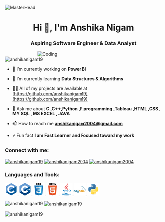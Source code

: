 ![MasterHead](https://static.wixstatic.com/media/6c3893_60b02f5779ab4a239a715f41ba6a007e~mv2_d_5000_1447_s_2.gif)
<h1 align="center">Hi 👋, I'm Anshika Nigam</h1>
<h3 align="center">Aspiring Software Engineer & Data Analyst</h3>
<img align="right" alt="Coding" width="400" src="https://tenor.com/en-GB/view/coding-girl-gif-2332171326726785246">

<p align="left"> <img src="https://komarev.com/ghpvc/?username=anshikanigam19&label=Profile%20views&color=0e75b6&style=flat" alt="anshikanigam19" /> </p>

- 🔭 I’m currently working on **Power BI**

- 🌱 I’m currently learning **Data Structures & Algorithms**

- 👨‍💻 All of my projects are available at [https://github.com/anshikanigam19](https://github.com/anshikanigam19)

- 💬 Ask me about **C ,C++,Python ,R programming ,Tableau ,HTML ,CSS , MY SQL , MS EXCEL , JAVA**

- 📫 How to reach me **anshikanigam2004@gmail.com**

- ⚡ Fun fact **I am Fast Learner and Focused toward my work**

<h3 align="left">Connect with me:</h3>
<p align="left">
<a href="https://linkedin.com/in/anshikanigam19" target="blank"><img align="center" src="https://raw.githubusercontent.com/rahuldkjain/github-profile-readme-generator/master/src/images/icons/Social/linked-in-alt.svg" alt="anshikanigam19" height="30" width="40" /></a>
<a href="https://www.hackerrank.com/anshikanigam2004" target="blank"><img align="center" src="https://raw.githubusercontent.com/rahuldkjain/github-profile-readme-generator/master/src/images/icons/Social/hackerrank.svg" alt="anshikanigam2004" height="30" width="40" /></a>
<a href="https://www.leetcode.com/anshikanigam2004" target="blank"><img align="center" src="https://raw.githubusercontent.com/rahuldkjain/github-profile-readme-generator/master/src/images/icons/Social/leet-code.svg" alt="anshikanigam2004" height="30" width="40" /></a>
</p>

<h3 align="left">Languages and Tools:</h3>
<p align="left"> <a href="https://www.cprogramming.com/" target="_blank" rel="noreferrer"> <img src="https://raw.githubusercontent.com/devicons/devicon/master/icons/c/c-original.svg" alt="c" width="40" height="40"/> </a> <a href="https://www.w3schools.com/cpp/" target="_blank" rel="noreferrer"> <img src="https://raw.githubusercontent.com/devicons/devicon/master/icons/cplusplus/cplusplus-original.svg" alt="cplusplus" width="40" height="40"/> </a> <a href="https://www.w3schools.com/css/" target="_blank" rel="noreferrer"> <img src="https://raw.githubusercontent.com/devicons/devicon/master/icons/css3/css3-original-wordmark.svg" alt="css3" width="40" height="40"/> </a> <a href="https://www.w3.org/html/" target="_blank" rel="noreferrer"> <img src="https://raw.githubusercontent.com/devicons/devicon/master/icons/html5/html5-original-wordmark.svg" alt="html5" width="40" height="40"/> </a> <a href="https://www.java.com" target="_blank" rel="noreferrer"> <img src="https://raw.githubusercontent.com/devicons/devicon/master/icons/java/java-original.svg" alt="java" width="40" height="40"/> </a> <a href="https://www.mysql.com/" target="_blank" rel="noreferrer"> <img src="https://raw.githubusercontent.com/devicons/devicon/master/icons/mysql/mysql-original-wordmark.svg" alt="mysql" width="40" height="40"/> </a> <a href="https://www.python.org" target="_blank" rel="noreferrer"> <img src="https://raw.githubusercontent.com/devicons/devicon/master/icons/python/python-original.svg" alt="python" width="40" height="40"/> </a> </p>

<p><img align="left" src="https://github-readme-stats.vercel.app/api/top-langs?username=anshikanigam19&show_icons=true&locale=en&layout=compact" alt="anshikanigam19" /></p>

<p>&nbsp;<img align="center" src="https://github-readme-stats.vercel.app/api?username=anshikanigam19&show_icons=true&locale=en" alt="anshikanigam19" /></p>

<p><img align="center" src="https://github-readme-streak-stats.herokuapp.com/?user=anshikanigam19&" alt="anshikanigam19" /></p>
